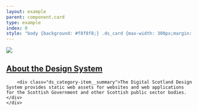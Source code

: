 ```yaml
---
layout: example
parent: component.card
type: example
index: 0
style: "body {background: #f8f8f8;} .ds_card {max-width: 300px;margin: 0 auto;}"
---
```


<div class="ds_card  ds_card--has-hover">
    <div class="ds_card__media">
        <img class="ds_card__image" src="https://www.gov.scot/binaries/content/gallery/featureditems/draft-budget-2018-2019.jpg/draft-budget-2018-2019.jpg/govscot%3Afeaturedlarge">
    </div>
    <div class="ds_card__content  ds_category-item">
        <h2 class="ds_category-item__title"><a class="ds_card__cover-link" href="#">About the Design System</a></h2>

        <div class="ds_category-item__summary">The Digital Scotland Design System provides static web assets for websites and web applications for the Scottish Government and other Scottish public sector bodies.</div>
    </div>
</div>
